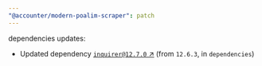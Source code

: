 ```yaml
---
"@accounter/modern-poalim-scraper": patch
---
```

dependencies updates:
  - Updated dependency [`inquirer@12.7.0` ↗︎](https://www.npmjs.com/package/inquirer/v/12.7.0) (from `12.6.3`, in `dependencies`)

